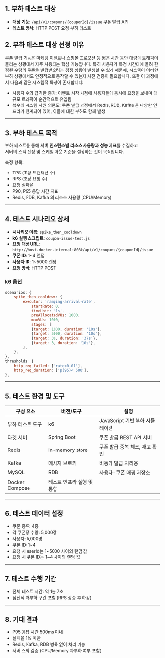## 1.  부하 테스트 대상
- **대상 기능**: `/api/v1/coupons/{couponId}/issue` 쿠폰 발급 API
- **테스트 방식**: HTTP POST 요청 부하 테스트

## 2.  부하 테스트 대상 선정 이유
쿠폰 발급 기능은 마케팅 이벤트나 쇼핑몰 프로모션 등 짧은 시간 동안 대량의 트래픽이 몰리는 상황에서 자주 사용되는 핵심 기능입니다. 특히 사용자가 특정 시간대에 몰려 한정된 수량의 쿠폰을 발급받으려는 경쟁 상황이 발생할 수 있기 때문에, 시스템이 이러한 부하 상황에서도 안정적으로 동작할 수 있는지 사전 검증이 필요합니다.
또한 이 과정에서 다음과 같은 시스템적 특성이 존재합니다:
- 사용자 수의 급격한 증가: 이벤트 시작 시점에 사용자들이 동시에 요청을 보내며 대규모 트래픽이 순간적으로 유입됨
- 복수의 시스템 자원 의존도: 쿠폰 발급 과정에서 Redis, RDB, Kafka 등 다양한 인프라가 연계되어 있어, 이들에 대한 부하도 함께 발생

---

## 3.  부하 테스트 목적

부하 테스트를 통해 **서버 인스턴스별 리소스 사용량과 성능 지표**를 수집하고,  
서버의 스펙 산정 및 스케일 아웃 기준을 설정하는 것이 목적입니다.

측정 항목:

- TPS (초당 트랜잭션 수)
- RPS (초당 요청 수)
- 요청 실패율
- P90, P95 응답 시간 지표
- Redis, RDB, Kafka 의 리소스 사용량 (CPU/Memory)

---

## 4.  테스트 시나리오 상세

- **시나리오 이름**: `spike_then_cooldown`
- **k6 실행 스크립트**: `coupon-issue-test.js`
- **요청 대상 URL**: `http://host.docker.internal:8080/api/v1/coupons/{couponId}/issue`
- **쿠폰 ID**: 1~4 랜덤
- **사용자 ID**: 1~5000 랜덤
- **요청 방식**: HTTP POST

### k6 옵션
```js
scenarios: {
    spike_then_cooldown: {
        executor: 'ramping-arrival-rate',
            startRate: 0,
            timeUnit: '1s',
            preAllocatedVUs: 1000,
            maxVUs: 1000,
            stages: [
            {target: 1000, duration: '10s'},
            {target: 5000, duration: '10s'},
            {target: 30, duration: '37s'},
            {target: 3, duration: '10s'},
        ],
    },
},
thresholds: {
    http_req_failed: ['rate<0.01'],
    http_req_duration: ['p(95)< 500'],
},
```

---

## 5.  테스트 환경 및 도구

| 구성 요소 | 버전/도구 | 설명 |
|------------|-----------|------|
| 부하 테스트 도구 | k6 | JavaScript 기반 부하 시뮬레이션 |
| 타겟 서버 | Spring Boot | 쿠폰 발급 REST API 서버 |
| Redis | In-memory store | 쿠폰 발급 중복 체크, 재고 확인 |
| Kafka | 메시지 브로커 | 비동기 발급 처리용 |
| MySQL | RDB | 사용자-쿠폰 매핑 저장소 |
| Docker Compose | 테스트 인프라 실행 및 통합 |

---

## 6.  테스트 데이터 설정

- 쿠폰 종류: 4종
- 각 쿠폰당 수량: 5,000장
- 사용자: 5,000명
- 쿠폰 ID: 1~4
- 요청 시 userId는 1~5000 사이의 랜덤 값
- 요청 시 쿠폰 ID는 1~4 사이의 랜덤 값

---

## 7. 테스트 수행 기간

- 전체 테스트 시간: 약 1분 7초
- 점진적 과부하 구간 포함 (RPS 상승 후 하강)

---

## 8.  기대 결과

- P95 응답 시간 500ms 이내
- 실패율 1% 미만
- Redis, Kafka, RDB 병목 없이 처리 가능
- 서버 스펙 검증 (CPU/Memory 과부하 여부 포함)